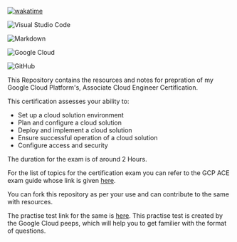 [![wakatime](https://wakatime.com/badge/user/fb51e98c-3adf-4260-a9c6-172a980deda7/project/ead0d3a3-064d-40fa-a7e8-bf6d593c35f8.svg)](https://wakatime.com/badge/user/fb51e98c-3adf-4260-a9c6-172a980deda7/project/ead0d3a3-064d-40fa-a7e8-bf6d593c35f8)

![Visual Studio Code](https://img.shields.io/badge/Visual%20Studio%20Code-0078d7.svg?style=for-the-badge&logo=visual-studio-code&logoColor=white)

![Markdown](https://img.shields.io/badge/markdown-%23000000.svg?style=for-the-badge&logo=markdown&logoColor=white)

![Google Cloud](https://img.shields.io/badge/GoogleCloud-%234285F4.svg?style=for-the-badge&logo=google-cloud&logoColor=white)

![GitHub](https://img.shields.io/badge/github-%23121011.svg?style=for-the-badge&logo=github&logoColor=white)

This Repository contains the resources and notes for prepration of my Google Cloud Platform's, Associate Cloud Engineer Certification.

This certification assesses your ability to:
* Set up a cloud solution environment
* Plan and configure a cloud solution
* Deploy and implement a cloud solution
* Ensure successful operation of a cloud solution
* Configure access and security

The duration for the exam is of around 2 Hours.

For the list of topics for the certification exam you can refer to the GCP ACE exam guide whose link is given [here](https://cloud.google.com/certification/guides/cloud-engineer).

You can fork this repository as per your use and can contribute to the same with resources.

The practise test link for the same is [here](https://docs.google.com/forms/d/e/1FAIpQLSfexWKtXT2OSFJ-obA4iT3GmzgiOCGvjrT9OfxilWC1yPtmfQ/viewform).
This practise test is created by the Google Cloud peeps, which will help you to get familier with the format of questions. 
